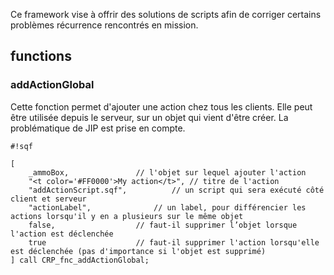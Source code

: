Ce framework vise à offrir des solutions de scripts afin de corriger certains problèmes récurrence rencontrés en mission.

## functions ##

### addActionGlobal ###
Cette fonction permet d'ajouter une action chez tous les clients. Elle peut être utilisée depuis le serveur, sur un objet qui vient d'être créer. La problématique de JIP est prise en compte.


```
#!sqf

[
	_ammoBox,				// l'objet sur lequel ajouter l'action
	"<t color='#FF0000'>My action</t>",	// titre de l'action
	"addActionScript.sqf",			// un script qui sera exécuté côté client et serveur
	"actionLabel",				// un label, pour différencier les actions lorsqu'il y en a plusieurs sur le même objet
	false,					// faut-il supprimer l’objet lorsque l'action est déclenchée
	true					// faut-il supprimer l'action lorsqu'elle est déclenchée (pas d'importance si l'objet est supprimé)
] call CRP_fnc_addActionGlobal;
```